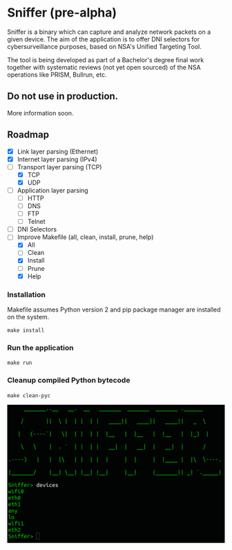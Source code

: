 # Sniffer (pre-alpha)

Sniffer is a binary which can capture and analyze network packets on a given device. The aim of the application is to offer DNI selectors for cybersurveillance purposes, based on NSA's Unified Targeting Tool.

The tool is being developed as part of a Bachelor's degree final work together with systematic reviews (not yet open sourced) of the NSA operations like PRISM, Bullrun, etc. 

## Do not use in production.

More information soon.

## Roadmap

- [x] Link layer parsing (Ethernet)
- [x] Internet layer parsing (IPv4)
- [ ] Transport layer parsing (TCP)
  - [x] TCP
  - [x] UDP
- [ ] Application layer parsing
  - [ ] HTTP
  - [ ] DNS
  - [ ] FTP
  - [ ] Telnet
- [ ] DNI Selectors
- [ ] Improve Makefile (all, clean, install, prune, help)
  - [x] All
  - [ ] Clean
  - [x] Install
  - [ ] Prune
  - [x] Help

### Installation

Makefile assumes Python version 2 and pip package manager are installed on the system.

```
make install
```

### Run the application

```
make run
```

### Cleanup compiled Python bytecode

```
make clean-pyc
```

![](sniffer.PNG)
